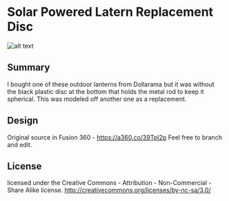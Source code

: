 # Solar Powered Latern Replacement Disc

![alt text](preview.jpg "Preview")


## Summary

I bought one of these outdoor lanterns from Dollarama but it was without the black plastic disc at the bottom that holds the metal rod to keep it spherical.  This was modeled off another one as a replacement.

## Design

Original source in Fusion 360 - https://a360.co/39TpI2p  Feel free to branch and edit.


## License

licensed under the Creative Commons - Attribution - Non-Commercial - Share Alike license.
http://creativecommons.org/licenses/by-nc-sa/3.0/

